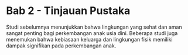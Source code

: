 # Bab 2 - Tinjauan Pustaka
Studi sebelumnya menunjukkan bahwa lingkungan yang sehat dan aman sangat penting bagi perkembangan anak usia dini. Beberapa studi juga menemukan bahwa kebiasaan keluarga dan lingkungan fisik memiliki dampak signifikan pada perkembangan anak.